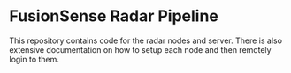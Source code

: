 # FusionSense Radar Pipeline
This repository contains code for the radar nodes and server. There is also extensive documentation on how to setup each node and then remotely login to them.